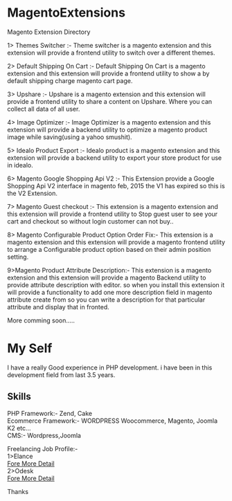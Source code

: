 MagentoExtensions
=================

Magento Extension Directory

1> Themes Switcher :- Theme switcher is a magento extension and this extension will provide a frontend utility to switch over a different themes.

2> Default Shipping On Cart :- Default Shipping On Cart is a magento extension and this extension will provide a frontend utility to show a by default shipping charge magento cart page.

3> Upshare :- Upshare is a magento extension and this extension will provide a frontend utility to share a content on Upshare. Where you can collect all data of all user.

4> Image Optimizer :- Image Optimizer is a magento extension and this extension will provide a backend utility to optimize a magento product image while saving(using a yahoo smushit).

5> Idealo Product Export :- Idealo product is a magento extension and this extension will provide a backend utility to export your store product for use in idealo.

6> Magento Google Shopping Api V2 :- This Extension provide a Google Shopping Api V2 interface in magento feb, 2015 the V1 has expired so this is the V2 Extension.

7> Magento Guest checkout :- This extension is a magento extension and this extension will provide a frontend utility to Stop guest user to see your cart and checkout so without login customer can not buy..

8> Magento Configurable Product Option Order Fix:- This extension is a magento extension and this extension will provide a magento frontend utility to arrange a Configurable product option based on their admin position setting.

9>Magento Product Attribute Description:- This extension is a magento extension and this extension will provide a magento Backend utility to provide attribute description with editor.
so when you install this extension it will provide a functionality to add one more description field in magento attribute create from so you can write a description for that particular attribute and display that in fronted.

More comming soon.....


My Self
=================

I have a really Good experience in PHP development. i have been in this development field from last 3.5 years.

Skills
----------
PHP Framework:- Zend, Cake
<br/>
Ecommerce Framework:- WORDPRESS Woocommerce, Magento, Joomla K2 etc...
<br/>
CMS:- Wordpress,Joomla
<br/>

Freelancing Job Profile:-
<br/>
1>Elance
<br/>
<a href="http://mehulchaudhari.elance.com" target="_blank">Fore More Detail</a>
<br/>
2>Odesk
<br/>
<a href="https://www.odesk.com/o/profiles/users/_~0131aa29ad23bc45f1/" target="_blank">Fore More Detail</a>
<br/>

Thanks 